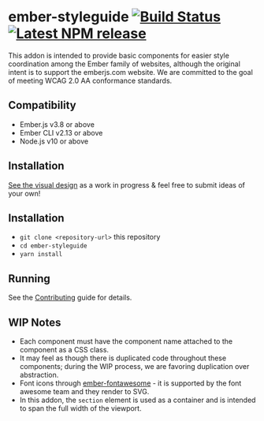 ember-styleguide [![Build Status](https://travis-ci.org/ember-learn/ember-styleguide.svg?branch=master)](https://travis-ci.org/ember-learn/ember-styleguide) [![Latest NPM release](https://img.shields.io/npm/v/ember-styleguide.svg)](https://www.npmjs.com/package/ember-styleguide.svg)
==============================================================================

This addon is intended to provide basic components for easier style coordination among the Ember family of websites, although the original intent is to support the emberjs.com website. We are committed to the goal of meeting WCAG 2.0 AA conformance standards.


Compatibility
------------------------------------------------------------------------------

* Ember.js v3.8 or above
* Ember CLI v2.13 or above
* Node.js v10 or above


Installation
------------------------------------------------------------------------------

[See the visual design](https://codepen.io/melsumner/pen/9d551738a81e319a773395a2cfa1a82e) as a work in progress & feel free to submit ideas of your own!

## Installation

* `git clone <repository-url>` this repository
* `cd ember-styleguide`
* `yarn install`

## Running

See the [Contributing](CONTRIBUTING.md) guide for details.


## WIP Notes

* Each component must have the component name attached to the component as a CSS class.
* It may feel as though there is duplicated code throughout these components; during the WIP process, we are favoring duplication over abstraction.
* Font icons through [ember-fontawesome](https://fontawesome.com/how-to-use/on-the-web/using-with/ember) - it is supported by the font awesome team and they render to SVG.
* In this addon, the `section` element is used as a container and is intended to span the full width of the viewport.
